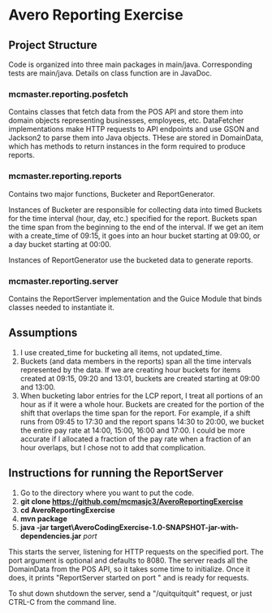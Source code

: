 # Avero Reporting Exercise

## Project Structure
Code is organized into three main packages in main/java.  Corresponding tests are main/java.  Details on class function are in JavaDoc.

### mcmaster.reporting.posfetch
Contains classes that fetch data from the POS API and store them into domain objects representing businesses, employees, etc.  DataFetcher implementations make HTTP requests to API endpoints and use GSON and Jackson2 to parse them into Java objects.  THese are stored in DomainData, which has methods to return instances in the form required to produce reports.

### mcmaster.reporting.reports
Contains two major functions, Bucketer and ReportGenerator.  

Instances of Bucketer are responsible for collecting data into timed Buckets for the time interval (hour, day, etc.) specified for the report.  Buckets span the time span from the beginning to the end of the interval.  If we get an item with a create_time of 09:15, it goes into an hour bucket starting at 09:00, or a day bucket starting at 00:00.

Instances of ReportGenerator use the bucketed data to generate reports.

### mcmaster.reporting.server
Contains the ReportServer implementation and the Guice Module that binds classes needed to instantiate it.

## Assumptions
1. I use created_time for bucketing all items, not updated_time.
1. Buckets (and data members in the reports) span all the time intervals represented by the data.  If we are creating hour buckets for items created at 09:15, 09:20 and 13:01, buckets are created starting at 09:00 and 13:00.
1. When bucketing labor entries for the LCP report, I treat all portions of an hour as if it were a whole hour.  Buckets are created for the portion of the shift that overlaps the time span for the report.  For example, if a shift runs from 09:45 to 17:30 and the report spans 14:30 to 20:00, we bucket the entire pay rate at 14:00, 15:00,  16:00 and 17:00.  I could be more accurate if I allocated a fraction of the pay rate when a fraction of an hour overlaps, but I chose not to add that complication.

## Instructions for running the ReportServer
1. Go to the directory where you want to put the code.
1. **git clone https://github.com/mcmasjc3/AveroReportingExercise**
1. **cd AveroReportingExercise**
1. **mvn package**
1. **java -jar target\AveroCodingExercise-1.0-SNAPSHOT-jar-with-dependencies.jar** _port_

This starts the server, listening for HTTP requests on the specified port.  The port argument is optional and defaults to 8080.  The server reads all the DomainData from the POS API, so it takes some time to initialize.  Once it does, it prints "ReportServer started on port <port>" and is ready for requests.

To shut down shutdown the server, send a "/quitquitquit" request, or just CTRL-C from the command line.
